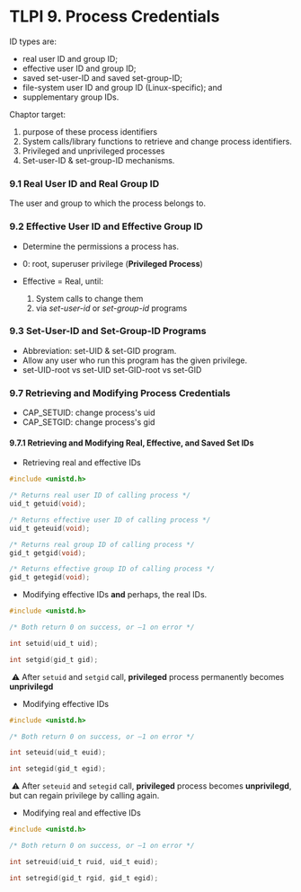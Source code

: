 # TLPI 9. Process Credentials

ID types are:

-  real user ID and group ID;
-  effective user ID and group ID;
-  saved set-user-ID and saved set-group-ID;
-  file-system user ID and group ID (Linux-specific); and
-  supplementary group IDs.

Chaptor target:

1. purpose of these process identifiers
2. System calls/library functions to retrieve and change process identifiers.
3. Privileged and unprivileged processes
4. Set-user-ID & set-group-ID mechanisms.

### 9.1 Real User ID and Real Group ID

The user and group to which the process belongs to.

### 9.2 Effective User ID and Effective Group ID

- Determine the permissions a process has.

- 0: root, superuser privilege (**Privileged Process**)

- Effective = Real, until:
  1. System calls to change them
  2. via *set-user-id* or *set-group-id* programs

### 9.3 Set-User-ID and Set-Group-ID Programs

- Abbreviation: set-UID & set-GID program.
- Allow any user who run this program has the given privilege.
- set-UID-root vs set-UID
  set-GID-root vs set-GID





### 9.7 Retrieving and Modifying Process Credentials

- CAP_SETUID: change process's uid
- CAP_SETGID: change process's gid

#### 9.7.1 Retrieving and Modifying Real, Effective, and Saved Set IDs

- Retrieving real and effective IDs

```c
#include <unistd.h> 

/* Returns real user ID of calling process */
uid_t getuid(void); 

/* Returns effective user ID of calling process */
uid_t geteuid(void); 

/* Returns real group ID of calling process */
gid_t getgid(void); 

/* Returns effective group ID of calling process */
gid_t getegid(void);
```

- Modifying effective IDs **and** perhaps, the real IDs.

```c
#include <unistd.h>

/* Both return 0 on success, or –1 on error */

int setuid(uid_t uid);

int setgid(gid_t gid);
```

​	⚠️ After `setuid` and `setgid` call, **privileged** process permanently becomes **unprivilegd**

- Modifying effective IDs

```c
#include <unistd.h>

/* Both return 0 on success, or –1 on error */

int seteuid(uid_t euid); 

int setegid(gid_t egid);
```

​	⚠️ After `seteuid` and `setegid` call, **privileged** process becomes **unprivilegd**, but can regain privilege by calling again.

- Modifying real and effective IDs

```c
#include <unistd.h>

/* Both return 0 on success, or –1 on error */

int setreuid(uid_t ruid, uid_t euid); 

int setregid(gid_t rgid, gid_t egid);
```

